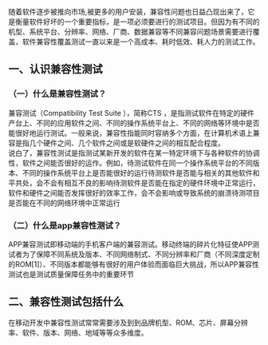 随着软件逐步被推向市场,被更多的用户安装，兼容性问题也日益凸现出来了，它是衡量软件好坏的一个重要指标，是一项必须要进行的测试项目。但因为有不同的机型、系统平台、分辨率、网络、厂商、数据兼容等不同兼容问题场景需要进行覆盖，软件兼容性覆盖测试一直以来是一个高成本、耗时低效、耗人力的测试工作。  
## 一、认识兼容性测试   
### （一）什么是兼容性测试？  
兼容测试（Compatibility Test Suite ），简称CTS ，是指测试软件在特定的硬件产台上、不同的应用软件之间、不同的操作系统平台上、不同的网络等环境中是否能很好地运行测试。一般来说，兼容性指能同时容纳多个方面，在计算机术语上兼容是指几个硬件之间、几个软件之间或是软硬件之间的相互配合程度。  
说白了，兼容性测试是指测试某新开发的软件在某一特定环境下与各种软件的协调性，软件之间能否很好的运作。例如，待测试软件在同一个操作系统平台的不同版本、不同的操作系统平台上是否能很好的运行待测软件是否能与相关的其他软件和平共处，会不会有相互不良的影响待测软件是否能在指定的硬件环境中正常运行，软件和硬件之间能否发挥很好的效率工作，会不会影响或导致系统的崩溃待测项目是否能在不同的网络环境中正常运行  
### （二）什么是app兼容性测试？  
APP兼容测试即移动端的手机客户端的兼容测试。移动终端的碎片化特征使APP测试者为了保障不同系统及版本、不同网络制式、不同分辨率和厂商（不同深度定制的ROM[1]）、不同版本都能够有很好的用户体验而面临巨大挑战，所以APP兼容性测试也是测试质量保障任务中的重要环节  
## 二、兼容性测试包括什么  
在移动开发中兼容性测试常常需要涉及到到品牌机型、ROM、芯片、屏幕分辨率、软件、版本、网络、地域等等众多维度。  




